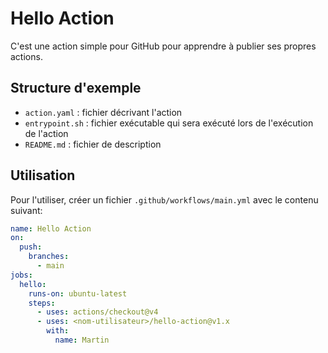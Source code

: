 # Hello Action

C'est une action simple pour GitHub pour apprendre à publier ses propres actions.

## Structure d'exemple

- `action.yaml` : fichier décrivant l'action
- `entrypoint.sh` : fichier exécutable qui sera exécuté lors de l'exécution de l'action
- `README.md` : fichier de description

## Utilisation

Pour l'utiliser, créer un fichier `.github/workflows/main.yml` avec le contenu suivant:

```yaml
name: Hello Action
on:
  push:
    branches:
      - main
jobs:
  hello:
    runs-on: ubuntu-latest
    steps:
      - uses: actions/checkout@v4
      - uses: <nom-utilisateur>/hello-action@v1.x
        with:
          name: Martin
```